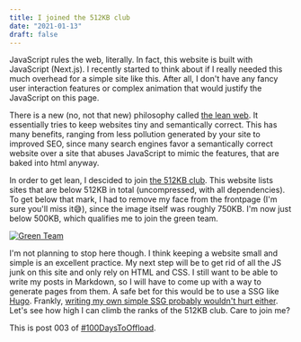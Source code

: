 ```yaml
---
title: I joined the 512KB club
date: "2021-01-13"
draft: false
---
```


JavaScript rules the web, literally. In fact, this website is built with JavaScript (Next.js). I recently started to think about if I really needed this much overhead for a simple site like this. After all, I don't have any fancy user interaction features or complex animation that would justify the JavaScript on this page.

There is a new (no, not that new) philosophy called [the lean web](https://leanweb.dev/). It essentially tries to keep websites tiny and semantically correct. This has many benefits, ranging from less pollution generated by your site to improved SEO, since many search engines favor a semantically correct website over a site that abuses JavaScript to mimic the features, that are baked into html anyway.

In order to get lean, I descided to join [the 512KB club](https://512kb.club/). This website lists sites that are below 512KB in total (uncompressed, with all dependencies). To get below that mark, I had to remove my face from the frontpage (I'm sure you'll miss it😅), since the image itself was roughly 750KB. I'm now just below 500KB, which qualifies me to join the green team.

[![Green Team](https://512kb.club/images/green-team.svg)](https://512kb.club)

I'm not planning to stop here though. I think keeping a website small and simple is an excellent practice. My next step will be to get rid of all the JS junk on this site and only rely on HTML and CSS. I still want to be able to write my posts in Markdown, so I will have to come up with a way to generate pages from them. A safe bet for this would be to use a SSG like [Hugo](https://gohugo.io/). Frankly, [writing my own simple SSG probably wouldn't hurt either](https://erikwinter.nl/articles/2020/why-i-built-my-own-shitty-static-site-generator/). Let's see how high I can climb the ranks of the 512KB club. Care to join me?

This is post 003 of [#100DaysToOffload](https://100daystooffload.com/).
